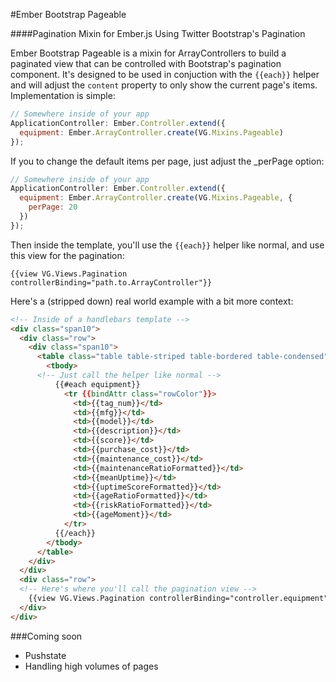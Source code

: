 #Ember Bootstrap Pageable

####Pagination Mixin for Ember.js Using Twitter Bootstrap's Pagination

Ember Bootstrap Pageable is a mixin for ArrayControllers to build a paginated 
view that can be controlled with Bootstrap's pagination component. It's designed
to be used in conjuction with the `{{each}}` helper and will adjust the `content`
property to only show the current page's items.  Implementation is simple:

```javascript
// Somewhere inside of your app
ApplicationController: Ember.Controller.extend({
  equipment: Ember.ArrayController.create(VG.Mixins.Pageable)
});
```

If you to change the default items per page, just adjust the _perPage option:

```javascript
// Somewhere inside of your app
ApplicationController: Ember.Controller.extend({
  equipment: Ember.ArrayController.create(VG.Mixins.Pageable, {
    perPage: 20
  })
});
```

Then inside the template, you'll use the `{{each}}` helper like normal, and use 
this view for the pagination:

    {{view VG.Views.Pagination controllerBinding="path.to.ArrayController"}}
    
Here's a (stripped down) real world example with a bit more context:

```html
<!-- Inside of a handlebars template -->
<div class="span10">
  <div class="row">
    <div class="span10">
      <table class="table table-striped table-bordered table-condensed">
        <tbody>
      <!-- Just call the helper like normal -->
          {{#each equipment}}
            <tr {{bindAttr class="rowColor"}}>
              <td>{{tag_num}}</td>
              <td>{{mfg}}</td>
              <td>{{model}}</td>
              <td>{{description}}</td>
              <td>{{score}}</td>
              <td>{{purchase_cost}}</td>
              <td>{{maintenance_cost}}</td>
              <td>{{maintenanceRatioFormatted}}</td>
              <td>{{meanUptime}}</td>
              <td>{{uptimeScoreFormatted}}</td>
              <td>{{ageRatioFormatted}}</td>
              <td>{{riskRatioFormatted}}</td>
              <td>{{ageMoment}}</td>
            </tr>
          {{/each}}
        </tbody>
      </table>
    </div>
  </div>
  <div class="row">
  <!-- Here's where you'll call the pagination view -->
    {{view VG.Views.Pagination controllerBinding="controller.equipment" classNames="span10"}}
  </div>
</div>
```

###Coming soon

- Pushstate
- Handling high volumes of pages